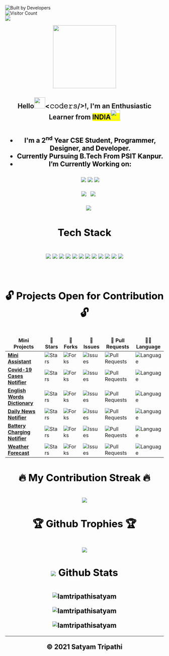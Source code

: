![Built by Developers](https://forthebadge.com/images/badges/built-by-developers.svg)  <br/>
![Visitor Count](https://profile-counter.glitch.me/{Iamtripathisatyam}/count.svg) <br/>
![](https://komarev.com/ghpvc/?username=Iamtripathisatyam)<br/>

<p align="center">
<img src="https://github.com/Iamtripathisatyam/iamtripathisatyam/blob/master/Content/Programmer.gif" width="200px">
</p>
     
### <h2 align="center">Hello<img src="https://emojis.slackmojis.com/emojis/images/1536351075/4594/blob-wave.gif?1536351075" width="35px"><𝚌𝚘𝚍𝚎𝚛𝚜/>!,  I'm an Enthusiastic Learner from <mark>INDIA<mark/><img src="https://github.com/Iamtripathisatyam/iamtripathisatyam/blob/master/Content/flag.gif" width="30px"><h2/>
    
<h4>   
    
- I'm a 2<sup>nd</sup> Year CSE Student, **Programmer**, **Designer**, and **Developer**.
- Currently Pursuing **B.Tech From **PSIT** Kanpur.**
- I’m Currently **Working on:** </br></br><img src="https://img.shields.io/badge/PYTHON-PROGRAMMING-yellow.svg?label=PYTHON&style=social&logo=python&logoColor=yellow"/>  <img src="https://img.shields.io/badge/DATA-STRUCTURES-9cf.svg?label=DATA&style=social&logo=GraphQL&logoColor=red"/>  <img src="https://img.shields.io/badge/-CONTRIBUTION-green.svg?label=OPEN-SOURCE&style=social&logo=github&logoColor=informational"/>

<pre>  <b><a id="raw-url" href="https://www.techgig.com/TechySatyam"><img src="https://img.shields.io/badge/TechGig-PROFILE-black.svg?logo=cognizant&logoColor=red&style=for-the-badge"/></a></b> <b><a id="raw-url" href="https://www.hackerrank.com/Hack_Satyam"><img src="https://img.shields.io/badge/HackerRank-PROFILE-black.svg?logo=HackerRank&logoColor=green&style=for-the-badge"/></a></b></pre>

<pre>  <b><a id="raw-url" href="https://cutt.ly/3bYBDQv"><img src="https://img.shields.io/badge/DOWNLOAD-RESUME-black.svg?logo=docusign&logoColor=yellow&style=for-the-badge"/></a></b></pre>

### <h2 align="center">Tech Stack<h2/>
    
<p align="center">
<code><a href="https://www.python.org/"><img src="https://cutt.ly/ablze6q"></a></code>
<code><a href="https://en.wikipedia.org/wiki/C_(programming_language)"><img src="https://cutt.ly/TblcfEv"></a></code>
<code><a href="https://html.com/"><img src="https://cutt.ly/nblcgXv"></a></code>
<code><a href="https://github.com/Iamtripathisatyam/"><img src="https://cutt.ly/tblcjad"></a></code>
<code><a href="https://en.wikipedia.org/wiki/Data_structure"><img src="https://cutt.ly/Lblckdy"></a></code>
<code><a href="https://sourceforge.net/projects/dev-cpp/"><img src="https://cutt.ly/YblclfT"></a></code>
<code><a href="https://www.jetbrains.com/pycharm/"><img src="https://cutt.ly/8blcxf9"></a></code>
<code><a href="https://code.visualstudio.com/"><img src="https://cutt.ly/Tblccsg"></a></code>
<code><a href="https://www.microsoft.com/en-in/microsoft-365/word"><img src="https://cutt.ly/Dblcc6R"></a></code>
<code><a href="https://www.canva.com/"><img src="https://cutt.ly/6blcbEW"></a></code>
<code><a href="https://docs.microsoft.com/en-us/windows/terminal/"><img src="https://cutt.ly/AblcnIK"></a></code>
<code><a href="https://www.microsoft.com/en-us/windows"><img src="https://cutt.ly/4blcmSw"></a></code>
</p>
</br>

### <h2 align="center">🔓 Projects Open for Contribution 🔓<h2/> 

<table align="center">
    <thead align="center">
        <tr border: 1px;>
            <td><b>Mini Projects</b></td>
            <td><b>🌟 Stars</b></td>
            <td><b>🍴 Forks</b></td>
            <td><b>🐛 Issues</b></td>
            <td><b>🔔 Pull Requests</b></td>
            <td><b>👨‍💻 Language</b></td>
        </tr>
     </thead>
    <tbody>
         <tr>
            <td><a href="https://github.com/Iamtripathisatyam/Mini_Assistant"</a><b>Mini Assistant</b></td>
            <td><img alt="Stars"src="https://img.shields.io/github/stars/Iamtripathisatyam/Mini_Assistant?style=flat-square&labelColor=343b41"/></td>
            <td><img alt="Forks"src="https://img.shields.io/github/forks/Iamtripathisatyam/Mini_Assistant?style=flat-square&labelColor=343b41"/></td>
            <td><img alt="Issues"src="https://img.shields.io/github/issues/Iamtripathisatyam/Mini_Assistant?style=flat-square&labelColor=343b41"/></td>
            <td><img alt="Pull Requests"src="https://img.shields.io/github/issues-pr/Iamtripathisatyam/Mini_Assistant?style=flat-square"/></td>
            <td><img alt="Language"src="https://img.shields.io/github/languages/top/Iamtripathisatyam/Mini_Assistant?label=Python&style=flat-square"/></td>
        </tr>
        <tr>
            <td><a href="https://github.com/Iamtripathisatyam/Covid_Cases_Notifier"</a><b>Covid-19 Cases Notifier</b></td>
            <td><img alt="Stars"src="https://img.shields.io/github/stars/Iamtripathisatyam/Covid_Cases_Notifier?style=flat-square&labelColor=343b41"/></td>
            <td><img alt="Forks"src="https://img.shields.io/github/forks/Iamtripathisatyam/Covid_Cases_Notifier?style=flat-square&labelColor=343b41"/></td>
            <td><img alt="Issues"src="https://img.shields.io/github/issues/Iamtripathisatyam/Covid_Cases_Notifier?style=flat-square&labelColor=343b41"/></td>
            <td><img alt="Pull Requests"src="https://img.shields.io/github/issues-pr/Iamtripathisatyam/Covid_Cases_Notifier?style=flat-square"/></td>
            <td><img alt="Language"src="https://img.shields.io/github/languages/top/Iamtripathisatyam/Covid_Cases_Notifier?label=Python&style=flat-square"/></td>
        </tr>
        <tr>
            <td><a href="https://github.com/Iamtripathisatyam/Words_Dictionary"</a><b>English Words Dictionary</b></td>
            <td><img alt="Stars"src="https://img.shields.io/github/stars/Iamtripathisatyam/Words_Dictionary?style=flat-square&labelColor=343b41"/></td>
            <td><img alt="Forks"src="https://img.shields.io/github/forks/Iamtripathisatyam/Words_Dictionary?style=flat-square&labelColor=343b41"/></td>
            <td><img alt="Issues"src="https://img.shields.io/github/issues/Iamtripathisatyam/Words_Dictionary?style=flat-square&labelColor=343b41"/></td>
            <td><img alt="Pull Requests"src="https://img.shields.io/github/issues-pr/Iamtripathisatyam/Words_Dictionary?style=flat-square"/></td>
            <td><img alt="Language"src="https://img.shields.io/github/languages/top/Iamtripathisatyam/Words_Dictionary?label=Python&style=flat-square"/></td>
        </tr>
         <tr>
            <td><a href="https://github.com/Iamtripathisatyam/Daily_News_Notification"</a><b>Daily News Notifier</b></td>
            <td><img alt="Stars"src="https://img.shields.io/github/stars/Iamtripathisatyam/Daily_News_Notification?style=flat-square&labelColor=343b41"/></td>
            <td><img alt="Forks"src="https://img.shields.io/github/forks/Iamtripathisatyam/Daily_News_Notification?style=flat-square&labelColor=343b41"/></td>
            <td><img alt="Issues"src="https://img.shields.io/github/issues/Iamtripathisatyam/Daily_News_Notification?style=flat-square&labelColor=343b41"/></td>
            <td><img alt="Pull Requests"src="https://img.shields.io/github/issues-pr/Iamtripathisatyam/Daily_News_Notification?style=flat-square"/></td>
            <td><img alt="Language"src="https://img.shields.io/github/languages/top/Iamtripathisatyam/Daily_News_Notification?label=Python&style=flat-square"/></td>
        </tr>
        <tr>
            <td><a href="https://github.com/Iamtripathisatyam/Battery_Charge_Notifier"</a><b>Battery Charging Notifier</b></td>
            <td><img alt="Stars"src="https://img.shields.io/github/stars/Iamtripathisatyam/Battery_Charge_Notifier?style=flat-square&labelColor=343b41"/></td>
            <td><img alt="Forks"src="https://img.shields.io/github/forks/Iamtripathisatyam/Battery_Charge_Notifier?style=flat-square&labelColor=343b41"/></td>
            <td><img alt="Issues"src="https://img.shields.io/github/issues/Iamtripathisatyam/Battery_Charge_Notifier?style=flat-square&labelColor=343b41"/></td>
            <td><img alt="Pull Requests"src="https://img.shields.io/github/issues-pr/Iamtripathisatyam/Battery_Charge_Notifier?style=flat-square"/></td>
            <td><img alt="Language"src="https://img.shields.io/github/languages/top/Iamtripathisatyam/Battery_Charge_Notifier?label=Python&style=flat-square"/></td>
         </tr>
        <tr>
            <td><a href="https://github.com/Iamtripathisatyam/Weather_Updates_Notifier"</a><b>Weather Forecast</b></td>
            <td><img alt="Stars"src="https://img.shields.io/github/stars/Iamtripathisatyam/Weather_Updates_Notifier?style=flat-square&labelColor=343b41"/></td>
            <td><img alt="Forks"src="https://img.shields.io/github/forks/Iamtripathisatyam/Weather_Updates_Notifier?style=flat-square&labelColor=343b41"/></td>
            <td><img alt="Issues"src="https://img.shields.io/github/issues/Iamtripathisatyam/Weather_Updates_Notifier?style=flat-square&labelColor=343b41"/></td>
            <td><img alt="Pull Requests"src="https://img.shields.io/github/issues-pr/Iamtripathisatyam/Weather_Updates_Notifier?style=flat-square"/></td>
            <td><img alt="Language"src="https://img.shields.io/github/languages/top/Iamtripathisatyam/Weather_Updates_Notifier?label=Python&style=flat-square"/></td>
       </tr>
    </tbody>        
</table>

### <h2 align="center">🔥 My Contribution Streak 🔥<h2/>
<p align="center">
  <a href="https://github.com/Iamtripathisatyam/github-readme-streak-stats">
    <img src="https://github-readme-streak-stats.herokuapp.com/?user=Iamtripathisatyam&theme=dark&hide_border=true&background=0D1117&stroke=0000"/>
  </a>
    
### <h2 align="center">🏆 Github Trophies 🏆<h2/>
<p align="center">
  <a href="https://github.com/ryo-ma/github-profile-trophy" target="_blank">
    <img src="https://github-profile-trophy.vercel.app/?username=Iamtripathisatyam&row=1&column=6&margin-w=8&margin-h=8&theme=gruvbox"/>
  </a>
</p>
    
### <h2 align="center"><img src="https://cutt.ly/KblcWC8"> Github Stats<h2/>   
      
<p align="center">
<img src="https://activity-graph.herokuapp.com/graph?username=Iamtripathisatyam&theme=xcode" alt="Iamtripathisatyam" />
</p>

<p align="center">
<img src="https://github-readme-stats.vercel.app/api?username=Iamtripathisatyam&show_icons=true&theme=dracula" alt="Iamtripathisatyam" />
</p>

<p align="center">
<img src="https://github-readme-stats.vercel.app/api/top-langs/?username=Iamtripathisatyam&theme=dracula&layout=compact" alt="Iamtripathisatyam" />
</p>

___________________________________

<p>&copy; 2021 Satyam Tripathi</p>
